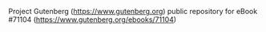 Project Gutenberg (https://www.gutenberg.org) public repository for
eBook #71104 (https://www.gutenberg.org/ebooks/71104)
